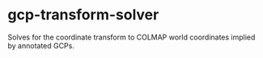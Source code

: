 # gcp-transform-solver
Solves for the coordinate transform to COLMAP world coordinates implied by annotated GCPs.
